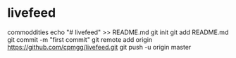 # livefeed
commoddities
echo "# livefeed" >> README.md
git init
git add README.md
git commit -m "first commit"
git remote add origin https://github.com/cpmgg/livefeed.git
git push -u origin master
